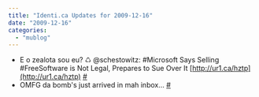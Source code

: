 ```yaml
---
title: "Identi.ca Updates for 2009-12-16"
date: "2009-12-16"
categories: 
  - "mublog"
---
```


- E o zealota sou eu? ♺ @schestowitz: #Microsoft Says Selling #FreeSoftware is Not Legal, Prepares to Sue Over It [http://ur1.ca/hztp](http://ur1.ca/hztp) [#](http://identi.ca/notice/16867752)
- OMFG da bomb's just arrived in mah inbox... [#](http://identi.ca/notice/16878090)
